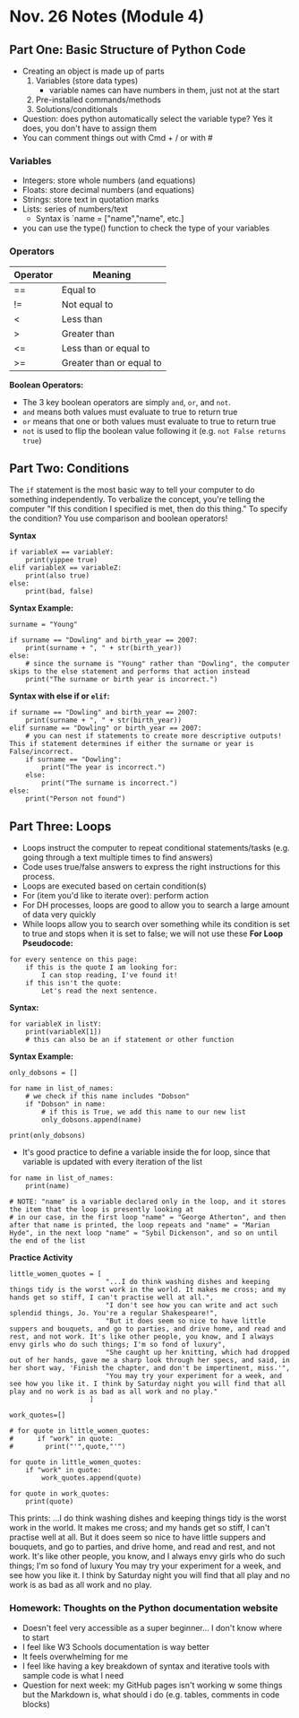 # Nov. 26 Notes (Module 4)
## Part One: Basic Structure of Python Code
- Creating an object is made up of parts
    1. Variables (store data types)
        - variable names can have numbers in them, just not at the start
    2. Pre-installed commands/methods
    3. Solutions/conditionals
- Question: does python automatically select the variable type? Yes it does, you don't have to assign them
- You can comment things out with Cmd + / or with # 

### Variables
- Integers: store whole numbers (and equations)
- Floats: store decimal numbers (and equations)
- Strings: store text in quotation marks
- Lists: series of numbers/text
  - Syntax is `name = ["name","name", etc.]
- you can use the type() function to check the type of your variables

### Operators
|Operator|Meaning|
|---|---|
|==|Equal to|
|!=|Not equal to|
|<|Less than|
|>|Greater than|
|<=|Less than or equal to|
|>=|Greater than or equal to|
**Boolean Operators:**
- The 3 key boolean operators are simply `and`, `or`, and `not`. 
- `and` means both values must evaluate to true to return true
- `or` means that one or both values must evaluate to true to return true
- `not` is used to flip the boolean value following it (e.g. `not False returns true`)

## Part Two: Conditions
The `if` statement is the most basic way to tell your computer to do something independently. To verbalize the concept, you're telling the computer "If this condition I specified is met, then do this thing." To specify the condition? You use comparison and boolean operators!

**Syntax**
```
if variableX == variableY:
    print(yippee true)
elif variableX == variableZ:
    print(also true)
else:
    print(bad, false)
```

**Syntax Example:**
```
surname = "Young"

if surname == "Dowling" and birth_year == 2007:
    print(surname + ", " + str(birth_year))
else: 
    # since the surname is "Young" rather than "Dowling", the computer skips to the else statement and performs that action instead
    print("The surname or birth year is incorrect.")
```

**Syntax with else if or `elif`:**
```
if surname == "Dowling" and birth_year == 2007:
    print(surname + ", " + str(birth_year))
elif surname == "Dowling" or birth_year == 2007:
    # you can nest if statements to create more descriptive outputs! This if statement determines if either the surname or year is False/incorrect. 
    if surname == "Dowling":
        print("The year is incorrect.")
    else:
        print("The surname is incorrect.")
else: 
    print("Person not found")
```

## Part Three: Loops
- Loops instruct the computer to repeat conditional statements/tasks (e.g. going through a text multiple times to find answers)
- Code uses true/false answers to express the right instructions for this process.
- Loops are executed based on certain condition(s)
- For (item you'd like to iterate over): perform action
- For DH processes, loops are good to allow you to search a large amount of data very quickly
- While loops allow you to search over something while its condition is set to true and stops when it is set to false; we will not use these
**For Loop Pseudocode:**
```
for every sentence on this page:
    if this is the quote I am looking for:
        I can stop reading, I've found it!
    if this isn't the quote:
        Let's read the next sentence.
```
**Syntax:**
```
for variableX in listY:
    print(variableX[1])
    # this can also be an if statement or other function
```
**Syntax Example:**
```
only_dobsons = []

for name in list_of_names:
    # we check if this name includes "Dobson"
    if "Dobson" in name:
        # if this is True, we add this name to our new list
        only_dobsons.append(name)

print(only_dobsons)
```
- It's good practice to define a variable inside the for loop, since that variable is updated with every iteration of the list
```
for name in list_of_names:
    print(name)

# NOTE: "name" is a variable declared only in the loop, and it stores the item that the loop is presently looking at
# in our case, in the first loop "name" = "George Atherton", and then after that name is printed, the loop repeats and "name" = "Marian Hyde", in the next loop "name" = "Sybil Dickenson", and so on until the end of the list
```

**Practice Activity**
```
little_women_quotes = [
                        "...I do think washing dishes and keeping things tidy is the worst work in the world. It makes me cross; and my hands get so stiff, I can't practise well at all.",
                        "I don't see how you can write and act such splendid things, Jo. You're a regular Shakespeare!",
                        "But it does seem so nice to have little suppers and bouquets, and go to parties, and drive home, and read and rest, and not work. It's like other people, you know, and I always envy girls who do such things; I'm so fond of luxury",
                        "She caught up her knitting, which had dropped out of her hands, gave me a sharp look through her specs, and said, in her short way, 'Finish the chapter, and don't be impertinent, miss.'",
                        "You may try your experiment for a week, and see how you like it. I think by Saturday night you will find that all play and no work is as bad as all work and no play."
                    ]

work_quotes=[]

# for quote in little_women_quotes:
#      if "work" in quote:
#        print("'",quote,"'")

for quote in little_women_quotes:
    if "work" in quote:
        work_quotes.append(quote)

for quote in work_quotes:
    print(quote)
```
This prints: 
...I do think washing dishes and keeping things tidy is the worst work in the world. It makes me cross; and my hands get so stiff, I can't practise well at all.
But it does seem so nice to have little suppers and bouquets, and go to parties, and drive home, and read and rest, and not work. It's like other people, you know, and I always envy girls who do such things; I'm so fond of luxury
You may try your experiment for a week, and see how you like it. I think by Saturday night you will find that all play and no work is as bad as all work and no play.

### Homework: Thoughts on the Python documentation website
- Doesn't feel very accessible as a super beginner... I don't know where to start
- I feel like W3 Schools documentation is way better
- It feels overwhelming for me
- I feel like having a key breakdown of syntax and iterative tools with sample code is what I need
- Question for next week: my GitHub pages isn't working w some things but the Markdown is, what should i do (e.g. tables, comments in code blocks)